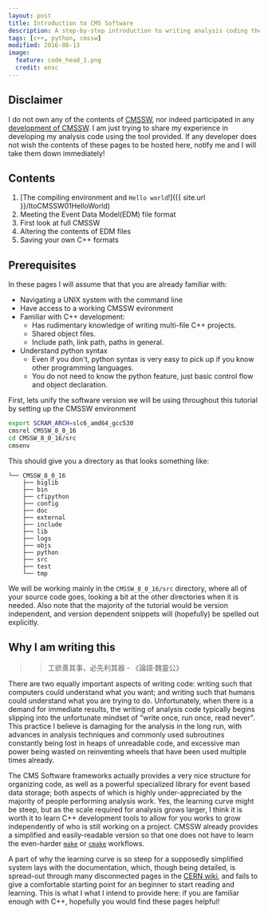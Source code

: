 ```yaml
---
layout: post
title: Introduction to CMS Software
description: A step-by-step introduction to writing analysis coding the CMSSW
tags: [c++, python, cmssw]
modified: 2016-08-13
image:
  feature: code_head_1.png
  credit: ensc
---
```




## Disclaimer

I do not own any of the contents of [CMSSW](https://github.com/cms-sw/cmssw), nor indeed participated in any [development of CMSSW](http://cms-sw.github.io/tutorial-collaborating-with-peers.html). I am just trying to share my experience in developing my analysis code using the tool provided. If any developer does not wish the contents of these pages to be hosted here, notify me and I will take them down immediately!

## Contents

  1. [The compiling environment and `Hello world`!]({{ site.url }}/ItoCMSSW01HelloWorld)
  2. Meeting the Event Data Model(EDM) file format
  3. First look at full CMSSW
  4. Altering the contents of EDM files
  5. Saving your own C++ formats

## Prerequisites

In these pages I will assume that that you are already familiar with:

 * Navigating a UNIX system with the command line
 * Have access to a working CMSSW evironment
 * Familiar with C++ development:
   * Has rudimentary knowledge of writing multi-file C++ projects.
   * Shared object files.
   * Include path, link path, paths in general.
 * Understand python syntax
   * Even if you don't, python syntax is very easy to pick up if you know other programming languages.
   * You do not need to know the python feature, just basic control flow and object declaration.

First, lets unify the software version we will be using throughout this tutorial by setting up the CMSSW environment

```bash
export SCRAM_ARCH=slc6_amd64_gcc530
cmsrel CMSSW_8_0_16
cd CMSSW_8_0_16/src
cmsenv
```

This should give you a directory as that looks something like:

```
└── CMSSW_8_0_16
    ├── biglib
    ├── bin
    ├── cfipython
    ├── config
    ├── doc
    ├── external
    ├── include
    ├── lib
    ├── logs
    ├── objs
    ├── python
    ├── src
    ├── test
    └── tmp
```

We will be working mainly in the `CMSSW_8_0_16/src` directory, where all of your source code goes, looking a bit at the other directories when it is needed. Also note that the majority of the tutorial would be version independent, and version dependent snippets will (hopefully) be spelled out explicitly.

## Why I am writing this

>> 工欲善其事，必先利其器 - 《論語·魏靈公》

There are two equally important aspects of writing code: writing such that computers could understand what you want; and writing such that humans could understand what you are trying to do. Unfortunately, when there is a demand for immediate results, the writing of analysis code typically begins slipping into the unfortunate mindset of "write once, run once, read never". This practice I believe is damaging for the analysis in the long run, with advances in analysis techniques and commonly used subroutines constantly being lost in heaps of unreadable code, and excessive man power being wasted on reinventing wheels that have been used multiple times already.

The CMS Software frameworks actually provides a very nice structure for organizing code, as well as a powerful specialized library for event based data storage; both aspects of which is highly under-appreciated by the majority of people performing analysis work. Yes, the learning curve might be steep, but as the scale required for analysis grows larger, I think it is worth it to learn C++ development tools to allow for you works to grow independently of who is still working on a project. CMSSW already provides a simplified and easily-readable version so that one does not have to learn the even-harder [`make`](https://www.gnu.org/software/make/manual/make.html) or [`cmake`](https://cmake.org/) workflows.

A part of why the learning curve is so steep for a supposedly simplified system lays with the documentation, which, though being detailed, is spread-out through many disconnected pages in the [CERN wiki](https://twiki.cern.ch/twiki/bin/view/CMSPublic/WorkBookAnalysisOverviewIntroduction), and fails to give a comfortable starting point for an beginner to start reading and learning. This is what I what I intend to provide here: if you are familiar enough with C++, hopefully you would find these pages helpful!
